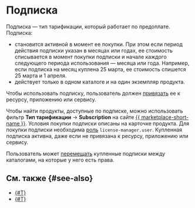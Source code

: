 # Подписка

Подписка — тип тарификации, который работает по предоплате. Подписка:
* становится активной в момент ее покупки. При этом если период действия подписки указан в месяцах или годах, ее стоимость списывается в момент покупки подписки и начале каждого следующего периода использования — месяца или года. Например, если подписка на месяц куплена 25 марта, ее стоимость спишется 25 марта и 1 апреля.
* действует только в одном каталоге и на один экземпляр продукта.

Чтобы использовать подписку, пользователь должен [привязать](../../operations/users/lock-subscription.md) ее к ресурсу, приложению или сервису.

Чтобы найти продукты, доступные по подписке, можно использовать фильтр **Тип тарификации** → **Subscription** на сайте [{{ marketplace-short-name }}](/marketplace). Условия покупки подписки описаны на карточке продукта. Для покупки подписки необходима [роль](../../security/index.md) `license-manager.user`. Купленная подписка активна, даже если не привязана к ресурсу, приложению или сервису.

Пользователь может [перемещать](../../operations/users/move-subscription.md) купленные подписки между каталогами, на которые у него есть права.

## См. также {#see-also}

* [{#T}](../../operations/users/buy-subscription.md)
* [{#T}](../../operations/users/cancel-subscription.md)
